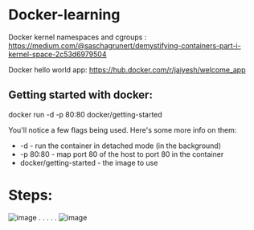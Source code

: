 # Docker-learning

Docker kernel namespaces and cgroups : https://medium.com/@saschagrunert/demystifying-containers-part-i-kernel-space-2c53d6979504

Docker hello world app: https://hub.docker.com/r/jaiyesh/welcome_app

## Getting started with docker:
docker run -d -p 80:80 docker/getting-started

You'll notice a few flags being used. Here's some more info on them:

 -   -d - run the container in detached mode (in the background)
 -  -p 80:80 - map port 80 of the host to port 80 in the container
 -   docker/getting-started - the image to use

# Steps:
![image](https://user-images.githubusercontent.com/64524945/197361037-1ff55c49-d0f5-4265-9da1-fd042ba8f90a.png)
.
.
.
.
.
![image](https://user-images.githubusercontent.com/64524945/197379255-7e7df642-46bb-441f-bd73-208ef612dfc1.png)

